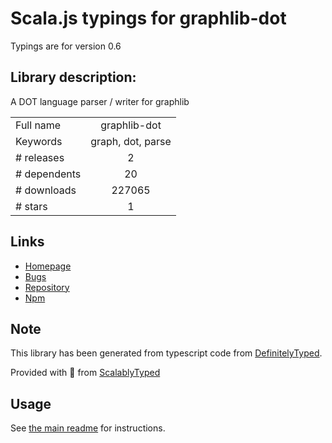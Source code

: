 
# Scala.js typings for graphlib-dot

Typings are for version 0.6

## Library description:
A DOT language parser / writer for graphlib

|                    |                 |
| ------------------ | :-------------: |
| Full name          | graphlib-dot |
| Keywords           | graph, dot, parse |
| # releases         | 2 |
| # dependents       | 20 |
| # downloads        | 227065 |
| # stars            | 1 |

## Links
- [Homepage](https://github.com/dagrejs/graphlib-dot#readme)
- [Bugs](https://github.com/dagrejs/graphlib-dot/issues)
- [Repository](https://github.com/dagrejs/graphlib-dot)
- [Npm](https://www.npmjs.com/package/graphlib-dot)
    


## Note
This library has been generated from typescript code from [DefinitelyTyped](https://definitelytyped.org).

Provided with :purple_heart: from [ScalablyTyped](https://github.com/oyvindberg/ScalablyTyped)

## Usage
See [the main readme](../../readme.md) for instructions.


